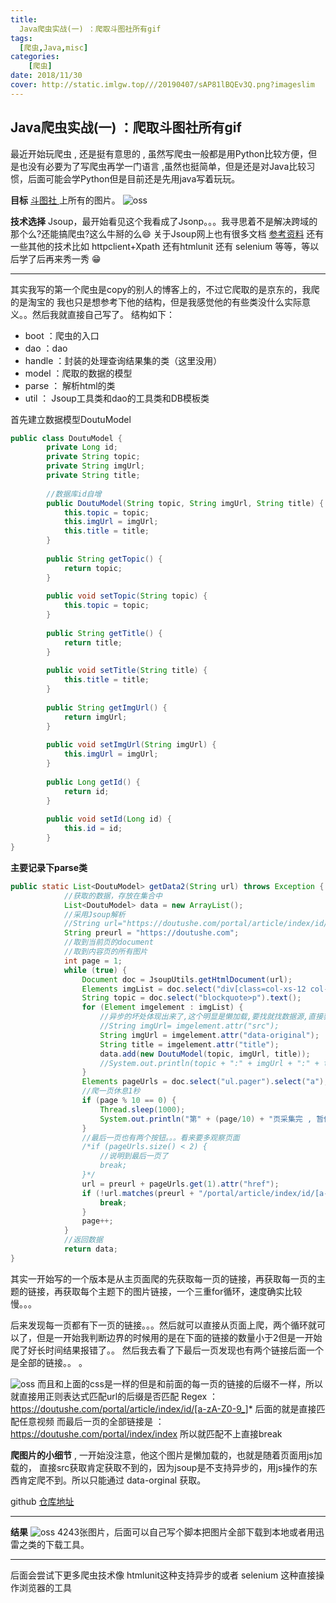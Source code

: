 ```yaml
---
title: 
  Java爬虫实战(一) ：爬取斗图社所有gif
tags: 
  [爬虫,Java,misc]
categories:
	[爬虫]
date: 2018/11/30
cover: http://static.imlgw.top///20190407/sAP81lBQEv3Q.png?imageslim
---
```

## Java爬虫实战(一) ：爬取斗图社所有gif
最近开始玩爬虫 , 还是挺有意思的 , 虽然写爬虫一般都是用Python比较方便，但是也没有必要为了写爬虫再学一门语言 ,虽然也挺简单，但是还是对Java比较习惯，后面可能会学Python但是目前还是先用java写着玩玩。

**目标** 
[斗图社 ]( https://doutushe.com/)  上所有的图片。
![oss](https://imlgwpicture.oss-cn-qingdao.aliyuncs.com/blogImage/%408Q0%601FQB2A2E4D%5D9M8%40VW8.png)

**技术选择**
Jsoup，最开始看见这个我看成了Jsonp。。。我寻思着不是解决跨域的那个么?还能搞爬虫?这么牛掰的么😄
关于Jsoup网上也有很多文档 [参考资料](http://www.open-open.com/jsoup/) 
还有一些其他的技术比如 httpclient+Xpath 还有htmlunit 还有 selenium 等等，等以后学了后再来秀一秀 😁

---

其实我写的第一个爬虫是copy的别人的博客上的，不过它爬取的是京东的，我爬的是淘宝的
我也只是想参考下他的结构，但是我感觉他的有些类没什么实际意义。。然后我就直接自己写了。
结构如下：

- boot ：爬虫的入口
- dao  ：dao
- handle ：封装的处理查询结果集的类（这里没用）
- model ：爬取的数据的模型
- parse  ： 解析html的类
- util     ： Jsoup工具类和dao的工具类和DB模板类

首先建立数据模型DoutuModel

```java
public class DoutuModel {
	    private Long id;
	    private String topic;
	    private String imgUrl;
	    private String title;
	
	    //数据库id自增
	    public DoutuModel(String topic, String imgUrl, String title) {
	        this.topic = topic;
	        this.imgUrl = imgUrl;
	        this.title = title;
	    }
	
	    public String getTopic() {
	        return topic;
	    }
	
	    public void setTopic(String topic) {
	        this.topic = topic;
	    }
	
	    public String getTitle() {
	        return title;
	    }
	
	    public void setTitle(String title) {
	        this.title = title;
	    }
	
	    public String getImgUrl() {
	        return imgUrl;
	    }
	
	    public void setImgUrl(String imgUrl) {
	        this.imgUrl = imgUrl;
	    }
	
	    public Long getId() {
	        return id;
	    }
	
	    public void setId(Long id) {
	        this.id = id;
	    }
}	
```

**主要记录下parse类**

``` java
public static List<DoutuModel> getData2(String url) throws Exception {
	        //获取的数据，存放在集合中
	        List<DoutuModel> data = new ArrayList();
	        //采用Jsoup解析
	        //String url="https://doutushe.com/portal/article/index/id/5gK";
	        String preurl = "https://doutushe.com";
	        //取到当前页的document
	        //取到内容页的所有图片
	        int page = 1;
	        while (true) {
	            Document doc = JsoupUtils.getHtmlDocument(url);
	            Elements imgList = doc.select("div[class=col-xs-12 col-sm-8 col-lg-9]").select("img.lazy");
	            String topic = doc.select("blockquote>p").text();
	            for (Element imgelement : imgList) {
	                //异步的坏处体现出来了,这个明显是懒加载,要找就找数据源,直接获取src获取不到
	                //String imgUrl= imgelement.attr("src");
	                String imgUrl = imgelement.attr("data-original");
	                String title = imgelement.attr("title");
	                data.add(new DoutuModel(topic, imgUrl, title));
	                //System.out.println(topic + ":" + imgUrl + ":" + title);
	            }
	            Elements pageUrls = doc.select("ul.pager").select("a");
	            //爬一页休息1秒
	            if (page % 10 == 0) {
	                Thread.sleep(1000);
	                System.out.println("第" + (page/10) + "页采集完 , 暂停-------");
	            }
	            //最后一页也有两个按钮。。。看来要多观察页面
	            /*if (pageUrls.size() < 2) {
	                //说明到最后一页了
	                break;
	            }*/
	            url = preurl + pageUrls.get(1).attr("href");
	            if (!url.matches(preurl + "/portal/article/index/id/[a-zA-Z0-9_]*")) {
	                break;
	            }
	            page++;
	        }
	        //返回数据
	        return data;
}
```
其实一开始写的一个版本是从主页面爬的先获取每一页的链接，再获取每一页的主题的链接，再获取每个主题下的图片链接，一个三重for循环，速度确实比较慢。。。

后来发现每一页都有下一页的链接。。。然后就可以直接从页面上爬，两个循环就可以了，但是一开始我判断边界的时候用的是在下面的链接的数量小于2但是一开始爬了好长时间结果报错了。。  然后我去看了下最后一页发现也有两个链接后面一个是全部的链接。。 。

 ![oss](https://imlgwpicture.oss-cn-qingdao.aliyuncs.com/blogImage/AT5%7BUKZN%24M%5B59V%5B1OU0S%5B7N.png)
而且和上面的css是一样的但是和前面的每一页的链接的后缀不一样，所以就直接用正则表达式匹配url的后缀是否匹配
Regex ：https://doutushe.com/portal/article/index/id/[a-zA-Z0-9_]*  后面的就是直接匹配任意视频
而最后一页的全部链接是 ： https://doutushe.com/portal/index/index 所以就匹配不上直接break

**爬图片的小细节** , 一开始没注意，他这个图片是懒加载的，也就是随着页面用js加载的， 直接src获取肯定获取不到的，因为jsoup是不支持异步的，用js操作的东西肯定爬不到。所以只能通过 data-orginal 获取。

github  [仓库地址](https://github.com/imlgw/javaSpiders)

---

**结果**
![oss](https://imlgwpicture.oss-cn-qingdao.aliyuncs.com/blogImage/X%28%7B%60H6YKH2LIW%24%25F2K4U53M.jpg)
4243张图片，后面可以自己写个脚本把图片全部下载到本地或者用迅雷之类的下载工具。

---
后面会尝试下更多爬虫技术像 htmlunit这种支持异步的或者 selenium 这种直接操作浏览器的工具



